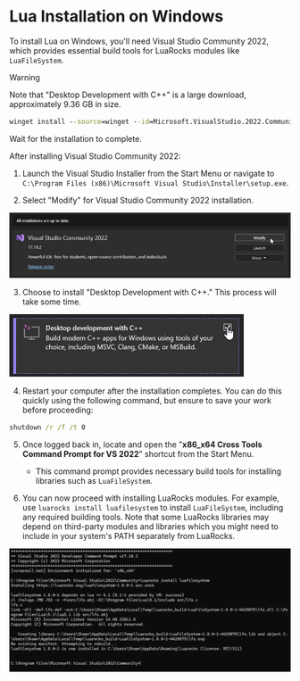 # Lua Installation on Windows

To install Lua on Windows, you'll need Visual Studio Community 2022, which provides essential build tools for LuaRocks modules like `LuaFileSystem`.

> [!WARNING]
> Note that "Desktop Development with C++" is a large download, approximately 9.36 GB in size.

```cmd
winget install --source=winget --id=Microsoft.VisualStudio.2022.Community
```

Wait for the installation to complete.

After installing Visual Studio Community 2022:

1. Launch the Visual Studio Installer from the Start Menu or navigate to `C:\Program Files (x86)\Microsoft Visual Studio\Installer\setup.exe`.

2. Select "Modify" for Visual Studio Community 2022 installation.

![example-0](img/image.png)

3. Choose to install "Desktop Development with C++." This process will take some time.

![example-1](img/image-1.png)

4. Restart your computer after the installation completes. You can do this quickly using the following command, but ensure to save your work before proceeding:

```cmd
shutdown /r /f /t 0
```

5. Once logged back in, locate and open the "**x86_x64 Cross Tools Command Prompt for VS 2022**" shortcut from the Start Menu.

    - This command prompt provides necessary build tools for installing libraries such as `LuaFileSystem`.

6. You can now proceed with installing LuaRocks modules. For example, use `luarocks install luafilesystem` to install `LuaFileSystem`, including any required building tools. Note that some LuaRocks libraries may depend on third-party modules and libraries which you might need to include in your system's PATH separately from LuaRocks.

![example-2](image.png)